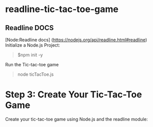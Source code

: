 # readline-tic-tac-toe-game

## Readline DOCS

 [Node:Readline docs] (https://nodejs.org/api/readline.html#readline)
Initialize a Node.js Project:


> $npm init -y


Run the Tic-tac-toe game 

> node ticTacToe.js

# Step 3: Create Your Tic-Tac-Toe Game


Create your tic-tac-toe game using Node.js and the readline module: